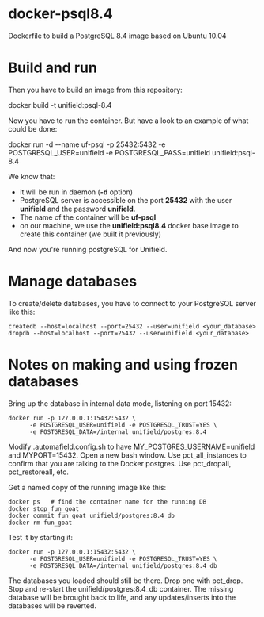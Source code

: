 # docker-psql8.4
Dockerfile to build a PostgreSQL 8.4 image based on Ubuntu 10.04

# Build and run

Then you have to build an image from this repository:

docker build -t unifield:psql-8.4

Now you have to run the container. But have a look to an example of what could be done:

docker run -d --name uf-psql -p 25432:5432 -e POSTGRESQL_USER=unifield -e POSTGRESQL_PASS=unifield unifield:psql-8.4

We know that:

  * it will be run in daemon (**-d** option)
  * PostgreSQL server is accessible on the port **25432** with the user **unifield** and the password **unifield**.
  * The name of the container will be **uf-psql**
  * on our machine, we use the **unifield:psql8.4** docker base image to create this container (we built it previously)
  
And now you're running postgreSQL for Unifield.

# Manage databases

To create/delete databases, you have to connect to your PostgreSQL server like this:
  
```
createdb --host=localhost --port=25432 --user=unifield <your_database>
dropdb --host=localhost --port=25432 --user=unifield <your_database>
```

# Notes on making and using frozen databases #

Bring up the database in internal data mode, listening on port 15432:

```
docker run -p 127.0.0.1:15432:5432 \
      -e POSTGRESQL_USER=unifield -e POSTGRESQL_TRUST=YES \
      -e POSTGRESQL_DATA=/internal unifield/postgres:8.4
```

Modify .automafield.config.sh to have MY_POSTGRES_USERNAME=unifield
and MYPORT=15432. Open a new bash window. Use pct_all_instances to
confirm that you are talking to the Docker postgres. Use pct_dropall,
pct_restoreall, etc.

Get a named copy of the running image like this:

```
docker ps   # find the container name for the running DB
docker stop fun_goat
docker commit fun_goat unifield/postgres:8.4_db
docker rm fun_goat
```

Test it by starting it:

```
docker run -p 127.0.0.1:15432:5432 \
      -e POSTGRESQL_USER=unifield -e POSTGRESQL_TRUST=YES \
      -e POSTGRESQL_DATA=/internal unifield/postgres:8.4_db
```

The databases you loaded should still be there. Drop one with pct_drop.
Stop and re-start the unifield/postgres:8.4_db container. The missing
database will be brought back to life, and any updates/inserts into the
databases will be reverted.